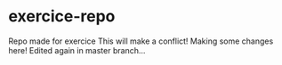 # exercice-repo
Repo made for exercice
This will make a conflict!
Making some changes here!
Edited again in master branch...


